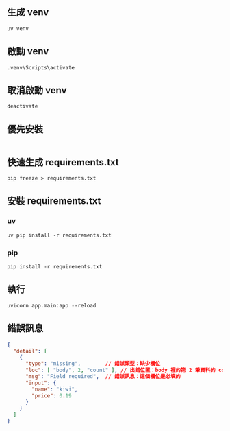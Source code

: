 ## 生成 venv

```uv venv```

## 啟動 venv
```.venv\Scripts\activate```

## 取消啟動 venv

```deactivate```

## 優先安裝

```pip install llama-index llama-index-llms-ollama llama-index-embeddings-ollama fastapi uvicorn python-dotenv
```

## 快速生成 requirements.txt
```pip freeze > requirements.txt```

## 安裝 requirements.txt

### uv
```uv pip install -r requirements.txt```

### pip
```pip install -r requirements.txt```

## 執行
```uvicorn app.main:app --reload```


## 錯誤訊息
```json
{
  "detail": [
    {
      "type": "missing",        // 錯誤類型：缺少欄位
      "loc": [ "body", 2, "count" ], // 出錯位置：body 裡的第 2 筆資料的 count
      "msg": "Field required",  // 錯誤訊息：這個欄位是必填的
      "input": {
        "name": "kiwi",
        "price": 0.19
      }
    }
  ]
}
```

